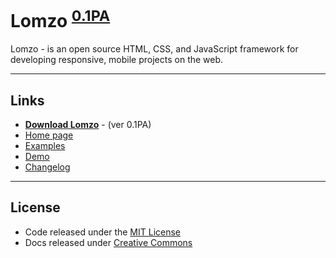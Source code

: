 # Lomzo <sup>[0.1PA][download]</sup>

Lomzo - is an open source HTML, CSS, and JavaScript framework for developing responsive, mobile  projects on the web.

***

## Links
- **[Download Lomzo][download]** - (ver 0.1PA)
- [Home page](https://lomzo.github.io/)
- [Examples](https://lomzo.github.io/examples/)
- [Demo](https://lomzo.github.io/demo/)
- [Changelog](https://github.com/Lomzo/lomzo/blob/master/CHANGELOG.md)

***

## License
- Code released under the [MIT License](https://github.com/Lomzo/lomzo/blob/master/LICENSE) <br />
- Docs released under [Creative Commons](https://github.com/Lomzo/lomzo/blob/master/docs/LICENSE)


[download]: https://github.com/Lomzo/lomzo/dist/archive/master.zip "ver 0.1PA(Pre-alpha)"